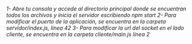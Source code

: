 *1- Abre tu consola y accede al directorio principal donde se encuentran todos los archivos y inicia el servidor escribiendo npm start*
*2- Para modificar el puerto de la aplicación, se encuentra en la carpeta servidor/index.js, línea 42*
*3- Para modificar la url del socket en el lado cliente, se encuentra en la carpeta cliente/main.js línea 2*
